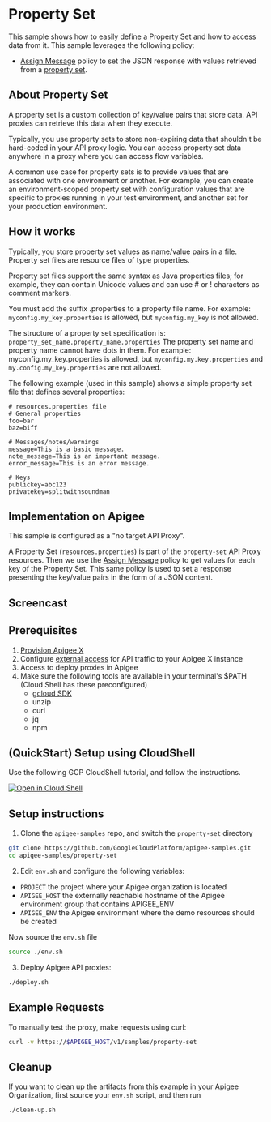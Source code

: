 # Property Set

This sample shows how to easily define a Property Set and how to
access data from it.
This sample leverages the following policy:

* [Assign Message](https://cloud.google.com/apigee/docs/api-platform/reference/policies/assign-message-policy?hl=en) policy to set the JSON response with values retrieved from a [property set](https://cloud.google.com/apigee/docs/api-platform/cache/property-sets).

## About Property Set

A property set is a custom collection of key/value pairs that store data.
API proxies can retrieve this data when they execute.

Typically, you use property sets to store non-expiring data that shouldn't
be hard-coded in your API proxy logic. You can access property set data
anywhere in a proxy where you can access flow variables.

A common use case for property sets is to provide values that are
associated with one environment or another. For example, you can create
an environment-scoped property set with configuration values that are
specific to proxies running in your test environment, and another set for
your production environment.

## How it works

Typically, you store property set values as name/value pairs in a file.
Property set files are resource files of type properties.

Property set files support the same syntax as Java properties files;
for example, they can contain Unicode values and can use # or !
characters as comment markers.

You must add the suffix .properties to a property file name. For example:
```myconfig.my_key.properties``` is allowed, but ```myconfig.my_key```
is not allowed.

The structure of a property set specification is: ```property_set_name.property_name.properties```
The property set name and property name cannot have dots in them.
For example: myconfig.my_key.properties is allowed, but 
```myconfig.my.key.properties``` and ```my.config.my_key.properties```
are not allowed.

The following example (used in this sample) shows a simple property set
file that defines several properties:

```
# resources.properties file
# General properties
foo=bar
baz=biff

# Messages/notes/warnings
message=This is a basic message.
note_message=This is an important message.
error_message=This is an error message.

# Keys
publickey=abc123
privatekey=splitwithsoundman
```

## Implementation on Apigee

This sample is configured as a "no target API Proxy".

A Property Set (```resources.properties```) is part of the ```property-set```
API Proxy resources.
Then we use the [Assign Message](https://cloud.google.com/apigee/docs/api-platform/reference/policies/assign-message-policy?hl=en) policy to get values for each key of the Property Set.
This same policy is used to set a response presenting the key/value pairs
in the form of a JSON content.

## Screencast



## Prerequisites

1. [Provision Apigee X](https://cloud.google.com/apigee/docs/api-platform/get-started/provisioning-intro)
2. Configure [external access](https://cloud.google.com/apigee/docs/api-platform/get-started/configure-routing#external-access) for API traffic to your Apigee X instance
3. Access to deploy proxies in Apigee
4. Make sure the following tools are available in your terminal's $PATH (Cloud Shell has these preconfigured)
    * [gcloud SDK](https://cloud.google.com/sdk/docs/install)
    * unzip
    * curl
    * jq
    * npm

## (QuickStart) Setup using CloudShell

Use the following GCP CloudShell tutorial, and follow the instructions.

[![Open in Cloud Shell](https://gstatic.com/cloudssh/images/open-btn.png)](https://ssh.cloud.google.com/cloudshell/open?cloudshell_git_repo=https://github.com/GoogleCloudPlatform/apigee-samples&cloudshell_git_branch=main&cloudshell_workspace=.&cloudshell_tutorial=property-set/docs/cloudshell-tutorial.md)

## Setup instructions

1. Clone the `apigee-samples` repo, and switch the `property-set` directory

```bash
git clone https://github.com/GoogleCloudPlatform/apigee-samples.git
cd apigee-samples/property-set
```

2. Edit `env.sh` and configure the following variables:

* `PROJECT` the project where your Apigee organization is located
* `APIGEE_HOST` the externally reachable hostname of the Apigee environment group that contains APIGEE_ENV
* `APIGEE_ENV` the Apigee environment where the demo resources should be created

Now source the `env.sh` file

```bash
source ./env.sh
```

3. Deploy Apigee API proxies:

```bash
./deploy.sh
```

## Example Requests

To manually test the proxy, make requests using curl:

```bash
curl -v https://$APIGEE_HOST/v1/samples/property-set
```

## Cleanup

If you want to clean up the artifacts from this example in your Apigee Organization, first source your `env.sh` script, and then run

```bash
./clean-up.sh
```
